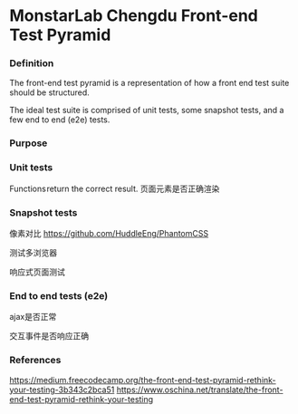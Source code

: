 # MonstarLab Chengdu Front-end Test Pyramid 

### Definition
The front-end test pyramid is a representation of how a front end test suite should be structured.

The ideal test suite is comprised of unit tests, some snapshot tests, and a few end to end (e2e) tests.


### Purpose



### Unit tests

Functions return the correct result.
页面元素是否正确渲染

### Snapshot tests
像素对比
https://github.com/HuddleEng/PhantomCSS

测试多浏览器

响应式页面测试

### End to end tests (e2e)


ajax是否正常

交互事件是否响应正确

### References
https://medium.freecodecamp.org/the-front-end-test-pyramid-rethink-your-testing-3b343c2bca51
https://www.oschina.net/translate/the-front-end-test-pyramid-rethink-your-testing